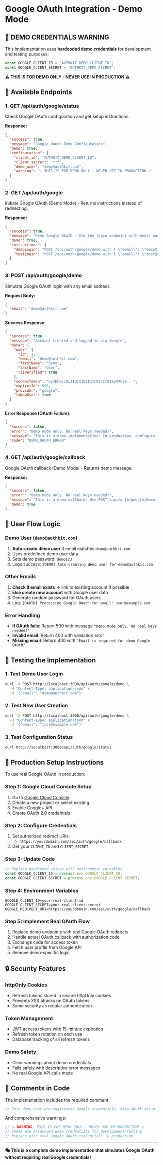 # Google OAuth Integration - Demo Mode

## 🚨 **DEMO CREDENTIALS WARNING**

This implementation uses **hardcoded demo credentials** for development and testing purposes:

```javascript
const GOOGLE_CLIENT_ID = "AUTHKIT_DEMO_CLIENT_ID";
const GOOGLE_CLIENT_SECRET = "AUTHKIT_DEMO_SECRET";
```

**⚠️ THIS IS FOR DEMO ONLY - NEVER USE IN PRODUCTION ⚠️**

## 🔗 Available Endpoints

### 1. **GET /api/auth/google/status**
Check Google OAuth configuration and get setup instructions.

**Response:**
```json
{
  "success": true,
  "message": "Google OAuth Demo Configuration",
  "demo": true,
  "configuration": {
    "client_id": "AUTHKIT_DEMO_CLIENT_ID",
    "client_secret": "***",
    "demo_user": "demo@authkit.com",
    "warning": "⚠️ THIS IS FOR DEMO ONLY - NEVER USE IN PRODUCTION ⚠️"
  }
}
```

### 2. **GET /api/auth/google**
Initiate Google OAuth (Demo Mode) - Returns instructions instead of redirecting.

**Response:**
```json
{
  "success": true,
  "message": "Demo Google OAuth - Use the login endpoint with email parameter",
  "demo": true,
  "instructions": {
    "demoLogin": "POST /api/auth/google/demo with { \"email\": \"demo@authkit.com\" }",
    "testLogin": "POST /api/auth/google/demo with { \"email\": \"test@example.com\" }"
  }
}
```

### 3. **POST /api/auth/google/demo**
Simulate Google OAuth login with any email address.

**Request Body:**
```json
{
  "email": "demo@authkit.com"
}
```

**Success Response:**
```json
{
  "success": true,
  "message": "Account created and logged in via Google",
  "data": {
    "user": {
      "id": 1,
      "email": "demo@authkit.com",
      "firstName": "Demo",
      "lastName": "User",
      "isVerified": true
    },
    "accessToken": "eyJhbGciOiJIUzI1NiIsInR5cCI6IkpXVCJ9...",
    "expiresIn": 900,
    "provider": "google",
    "isNewUser": true
  }
}
```

**Error Response (OAuth Failure):**
```json
{
  "success": false,
  "error": "Demo mode only. No real keys needed!",
  "message": "This is a demo implementation. In production, configure real Google OAuth credentials.",
  "code": "DEMO_OAUTH_ERROR"
}
```

### 4. **GET /api/auth/google/callback**
Google OAuth callback (Demo Mode) - Returns demo message.

**Response:**
```json
{
  "success": false,
  "error": "Demo mode only. No real keys needed!",
  "message": "This is a demo callback. Use POST /api/auth/google/demo instead.",
  "demo": true
}
```

## 🎯 **User Flow Logic**

### Demo User (`demo@authkit.com`)
1. **Auto-create demo user** if email matches `demo@authkit.com`
2. Uses predefined demo user data
3. Sets demo password: `demo123`
4. Logs success: `[DEMO] Auto-creating demo user for demo@authkit.com`

### Other Emails
1. **Check if email exists** → link to existing account if possible
2. **Else create new account** with Google user data
3. Generate random password for OAuth users
4. Log: `[OAUTH] Processing Google OAuth for email: user@example.com`

### Error Handling
- **If OAuth fails**: Return 500 with message `"Demo mode only. No real keys needed!"`
- **Invalid email**: Return 400 with validation error
- **Missing email**: Return 400 with `"Email is required for demo Google OAuth"`

## 🔧 **Testing the Implementation**

### 1. Test Demo User Login
```bash
curl -X POST http://localhost:3000/api/auth/google/demo \
  -H "Content-Type: application/json" \
  -d '{"email": "demo@authkit.com"}'
```

### 2. Test New User Creation
```bash
curl -X POST http://localhost:3000/api/auth/google/demo \
  -H "Content-Type: application/json" \
  -d '{"email": "test@example.com"}'
```

### 3. Test Configuration Status
```bash
curl http://localhost:3000/api/auth/google/status
```

## 🚀 **Production Setup Instructions**

To use real Google OAuth in production:

### Step 1: Google Cloud Console Setup
1. Go to [Google Cloud Console](https://console.cloud.google.com/)
2. Create a new project or select existing
3. Enable Google+ API
4. Create OAuth 2.0 credentials

### Step 2: Configure Credentials
1. Set authorized redirect URIs:
   - `https://yourdomain.com/api/auth/google/callback`
2. Get your `CLIENT_ID` and `CLIENT_SECRET`

### Step 3: Update Code
```javascript
// Replace hardcoded values with environment variables
const GOOGLE_CLIENT_ID = process.env.GOOGLE_CLIENT_ID;
const GOOGLE_CLIENT_SECRET = process.env.GOOGLE_CLIENT_SECRET;
```

### Step 4: Environment Variables
```env
GOOGLE_CLIENT_ID=your-real-client-id
GOOGLE_CLIENT_SECRET=your-real-client-secret
GOOGLE_REDIRECT_URI=https://yourdomain.com/api/auth/google/callback
```

### Step 5: Implement Real OAuth Flow
1. Replace demo endpoints with real Google OAuth redirects
2. Handle actual OAuth callback with authorization code
3. Exchange code for access token
4. Fetch user profile from Google API
5. Remove demo-specific logic

## 🔒 **Security Features**

### httpOnly Cookies
- Refresh tokens stored in secure httpOnly cookies
- Prevents XSS attacks on OAuth tokens
- Same security as regular authentication

### Token Management
- JWT access tokens with 15-minute expiration
- Refresh token rotation on each use
- Database tracking of all refresh tokens

### Demo Safety
- Clear warnings about demo credentials
- Fails safely with descriptive error messages
- No real Google API calls made

## 📝 **Comments in Code**

The implementation includes the required comment:
```javascript
// This demo uses pre-registered Google credentials. Skip OAuth setup.
```

And comprehensive warnings:
```javascript
// ⚠️ WARNING: THIS IS FOR DEMO ONLY - NEVER USE IN PRODUCTION ⚠️
// These are hardcoded demo credentials for development/testing
// Replace with real Google OAuth credentials in production
```

---

**🎭 This is a complete demo implementation that simulates Google OAuth without requiring real Google credentials!**
